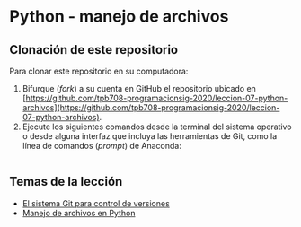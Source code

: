 # Python - manejo de archivos

## Clonación de este repositorio
Para clonar este repositorio en su computadora:

1. Bifurque (*fork*) a su cuenta en GitHub el repositorio ubicado en [https://github.com/tpb708-programacionsig-2020/leccion-07-python-archivos](https://github.com/tpb708-programacionsig-2020/leccion-07-python-archivos).
2. Ejecute los siguientes comandos desde la terminal del sistema operativo o desde alguna interfaz que incluya las herramientas de Git, como la línea de comandos (*prompt*) de Anaconda:

```shell
```

## Temas de la lección
- [El sistema Git para control de versiones](https://tpb708-programacionsig-2020.github.io/leccion-07-git-python-archivos/git)
- [Manejo de archivos en Python]()
